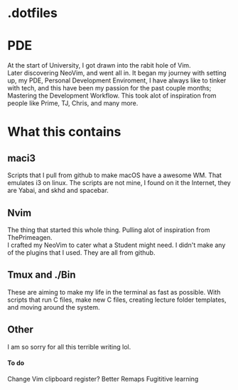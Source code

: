 # .dotfiles

# PDE
At the start of University, I got drawn into the rabit hole of Vim.<br>
Later discovering NeoVim, and went all in. It began my journey with setting up, 
my PDE, Personal Development Enviroment, I have always like to tinker with tech,
and this have been my passion for the past couple months; Mastering the Development
Workflow. This took alot of inspiration from people like Prime, TJ, Chris, and many more.

# What this contains

## maci3
Scripts that I pull from github to make macOS have a awesome WM.
That emulates i3 on linux. 
The scripts are not mine, I found on it the Internet, they are Yabai, and skhd
and spacebar. 

## Nvim
The thing that started this whole thing.
Pulling alot of inspiration from ThePrimeagen. <br>
I crafted my NeoVim to cater what a Student might need. 
I didn't make any of the plugins that I used. They are all from github.


##  Tmux and ./Bin
These are aiming to make my life in the terminal as fast as possible.
With scripts that run C files, make new C files, creating lecture folder templates,
and moving around the system.

## Other
I am so sorry for all this terrible writing lol.

#### To do
Change Vim clipboard register?
Better Remaps
Fugititive learning
